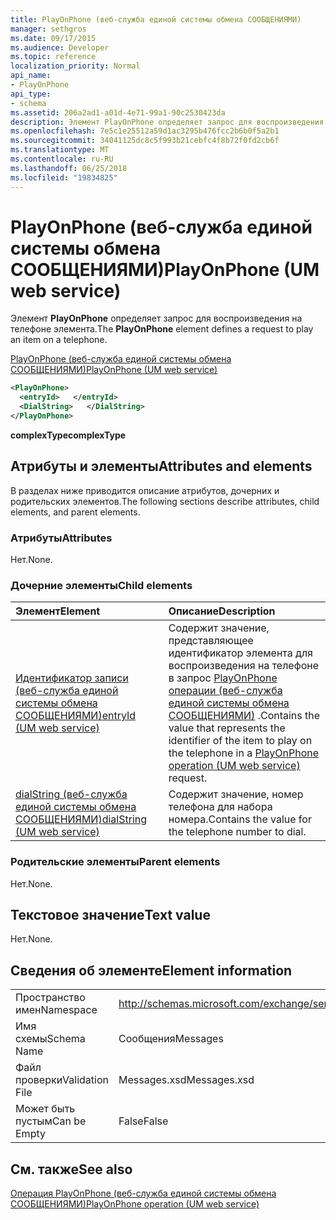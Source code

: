 ```yaml
---
title: PlayOnPhone (веб-служба единой системы обмена СООБЩЕНИЯМИ)
manager: sethgros
ms.date: 09/17/2015
ms.audience: Developer
ms.topic: reference
localization_priority: Normal
api_name:
- PlayOnPhone
api_type:
- schema
ms.assetid: 206a2ad1-a01d-4e71-99a1-90c2530423da
description: Элемент PlayOnPhone определяет запрос для воспроизведения на телефоне элемента.
ms.openlocfilehash: 7e5c1e25512a59d1ac3295b476fcc2b6b0f5a2b1
ms.sourcegitcommit: 34041125dc8c5f993b21cebfc4f8b72f0fd2cb6f
ms.translationtype: MT
ms.contentlocale: ru-RU
ms.lasthandoff: 06/25/2018
ms.locfileid: "19834825"
---
```

# <a name="playonphone-um-web-service"></a><span data-ttu-id="51ad9-103">PlayOnPhone (веб-служба единой системы обмена СООБЩЕНИЯМИ)</span><span class="sxs-lookup"><span data-stu-id="51ad9-103">PlayOnPhone (UM web service)</span></span>

<span data-ttu-id="51ad9-104">Элемент **PlayOnPhone** определяет запрос для воспроизведения на телефоне элемента.</span><span class="sxs-lookup"><span data-stu-id="51ad9-104">The **PlayOnPhone** element defines a request to play an item on a telephone.</span></span> 
  
[<span data-ttu-id="51ad9-105">PlayOnPhone (веб-служба единой системы обмена СООБЩЕНИЯМИ)</span><span class="sxs-lookup"><span data-stu-id="51ad9-105">PlayOnPhone (UM web service)</span></span>](playonphone-um-web-service.md)
  
```xml
<PlayOnPhone>
  <entryId>   </entryId>
  <DialString>   </DialString>
</PlayOnPhone>
```

 <span data-ttu-id="51ad9-106">**complexType**</span><span class="sxs-lookup"><span data-stu-id="51ad9-106">**complexType**</span></span>
## <a name="attributes-and-elements"></a><span data-ttu-id="51ad9-107">Атрибуты и элементы</span><span class="sxs-lookup"><span data-stu-id="51ad9-107">Attributes and elements</span></span>

<span data-ttu-id="51ad9-108">В разделах ниже приводится описание атрибутов, дочерних и родительских элементов.</span><span class="sxs-lookup"><span data-stu-id="51ad9-108">The following sections describe attributes, child elements, and parent elements.</span></span>
  
### <a name="attributes"></a><span data-ttu-id="51ad9-109">Атрибуты</span><span class="sxs-lookup"><span data-stu-id="51ad9-109">Attributes</span></span>

<span data-ttu-id="51ad9-110">Нет.</span><span class="sxs-lookup"><span data-stu-id="51ad9-110">None.</span></span>
  
### <a name="child-elements"></a><span data-ttu-id="51ad9-111">Дочерние элементы</span><span class="sxs-lookup"><span data-stu-id="51ad9-111">Child elements</span></span>

|<span data-ttu-id="51ad9-112">**Элемент**</span><span class="sxs-lookup"><span data-stu-id="51ad9-112">**Element**</span></span>|<span data-ttu-id="51ad9-113">**Описание**</span><span class="sxs-lookup"><span data-stu-id="51ad9-113">**Description**</span></span>|
|:-----|:-----|
|[<span data-ttu-id="51ad9-114">Идентификатор записи (веб-служба единой системы обмена СООБЩЕНИЯМИ)</span><span class="sxs-lookup"><span data-stu-id="51ad9-114">entryId (UM web service)</span></span>](entryid-um-web-service.md) <br/> |<span data-ttu-id="51ad9-115">Содержит значение, представляющее идентификатор элемента для воспроизведения на телефоне в запрос [PlayOnPhone операции (веб-служба единой системы обмена СООБЩЕНИЯМИ)](playonphone-operation-um-web-service.md) .</span><span class="sxs-lookup"><span data-stu-id="51ad9-115">Contains the value that represents the identifier of the item to play on the telephone in a [PlayOnPhone operation (UM web service)](playonphone-operation-um-web-service.md) request.</span></span>  <br/> |
|[<span data-ttu-id="51ad9-116">dialString (веб-служба единой системы обмена СООБЩЕНИЯМИ)</span><span class="sxs-lookup"><span data-stu-id="51ad9-116">dialString (UM web service)</span></span>](dialstring-um-web-service.md) <br/> |<span data-ttu-id="51ad9-117">Содержит значение, номер телефона для набора номера.</span><span class="sxs-lookup"><span data-stu-id="51ad9-117">Contains the value for the telephone number to dial.</span></span>  <br/> |
   
### <a name="parent-elements"></a><span data-ttu-id="51ad9-118">Родительские элементы</span><span class="sxs-lookup"><span data-stu-id="51ad9-118">Parent elements</span></span>

<span data-ttu-id="51ad9-119">Нет.</span><span class="sxs-lookup"><span data-stu-id="51ad9-119">None.</span></span>
  
## <a name="text-value"></a><span data-ttu-id="51ad9-120">Текстовое значение</span><span class="sxs-lookup"><span data-stu-id="51ad9-120">Text value</span></span>

<span data-ttu-id="51ad9-121">Нет.</span><span class="sxs-lookup"><span data-stu-id="51ad9-121">None.</span></span>
  
## <a name="element-information"></a><span data-ttu-id="51ad9-122">Сведения об элементе</span><span class="sxs-lookup"><span data-stu-id="51ad9-122">Element information</span></span>

|||
|:-----|:-----|
|<span data-ttu-id="51ad9-123">Пространство имен</span><span class="sxs-lookup"><span data-stu-id="51ad9-123">Namespace</span></span>  <br/> |http://schemas.microsoft.com/exchange/services/2006/messages  <br/> |
|<span data-ttu-id="51ad9-124">Имя схемы</span><span class="sxs-lookup"><span data-stu-id="51ad9-124">Schema Name</span></span>  <br/> |<span data-ttu-id="51ad9-125">Сообщения</span><span class="sxs-lookup"><span data-stu-id="51ad9-125">Messages</span></span>  <br/> |
|<span data-ttu-id="51ad9-126">Файл проверки</span><span class="sxs-lookup"><span data-stu-id="51ad9-126">Validation File</span></span>  <br/> |<span data-ttu-id="51ad9-127">Messages.xsd</span><span class="sxs-lookup"><span data-stu-id="51ad9-127">Messages.xsd</span></span>  <br/> |
|<span data-ttu-id="51ad9-128">Может быть пустым</span><span class="sxs-lookup"><span data-stu-id="51ad9-128">Can be Empty</span></span>  <br/> |<span data-ttu-id="51ad9-129">False</span><span class="sxs-lookup"><span data-stu-id="51ad9-129">False</span></span>  <br/> |
   
## <a name="see-also"></a><span data-ttu-id="51ad9-130">См. также</span><span class="sxs-lookup"><span data-stu-id="51ad9-130">See also</span></span>



[<span data-ttu-id="51ad9-131">Операция PlayOnPhone (веб-служба единой системы обмена СООБЩЕНИЯМИ)</span><span class="sxs-lookup"><span data-stu-id="51ad9-131">PlayOnPhone operation (UM web service)</span></span>](playonphone-operation-um-web-service.md)

